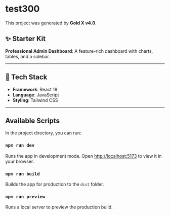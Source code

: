 # test300

This project was generated by **Gold X v4.0**.

## ✨ Starter Kit

**Professional Admin Dashboard**: A feature-rich dashboard with charts, tables, and a sidebar.

---

## 🚀 Tech Stack

- **Framework**: React 18
- **Language**: JavaScript
- **Styling**: Tailwind CSS

---

## Available Scripts

In the project directory, you can run:

### `npm run dev`
Runs the app in development mode.
Open [http://localhost:5173](http://localhost:5173) to view it in your browser.

### `npm run build`
Builds the app for production to the `dist` folder.

### `npm run preview`
Runs a local server to preview the production build.
